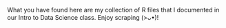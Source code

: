 What you have found here are my collection of R files that I documented in our Intro to Data Science class. Enjoy scraping (>ᴗ•)!
